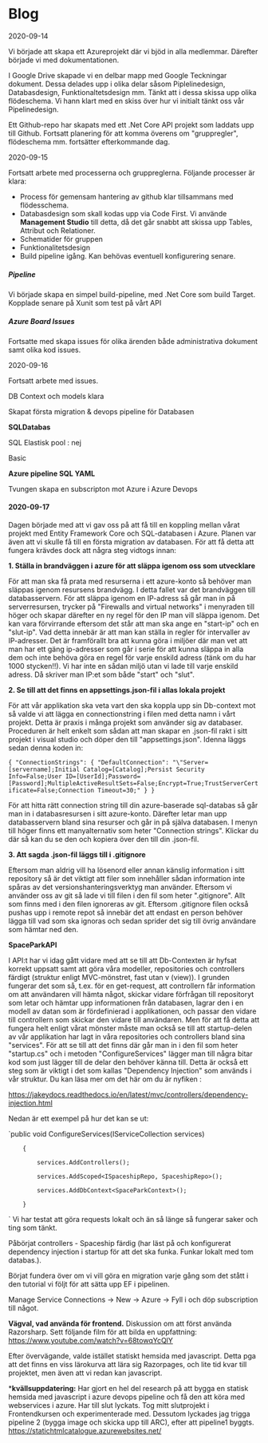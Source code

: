 # Blog

2020-09-14

Vi började att skapa ett Azureprojekt där vi bjöd in alla medlemmar. Därefter började vi med dokumentationen.

I Google Drive skapade vi en delbar mapp med Google Teckningar dokument. Dessa delades upp i olika delar såsom Piplelinedesign, Databasdesign, Funktionaltetsdesign mm. Tänkt att i dessa skissa upp olika flödeschema. Vi hann klart med en skiss över hur vi initialt tänkt oss vår Pipelinedesign.

Ett Github-repo har skapats med ett .Net Core API projekt som laddats upp till Github. Fortsatt planering för att komma överens om "gruppregler", flödeschema mm. fortsätter efterkommande dag. 

2020-09-15

Fortsatt arbete med processerna och gruppreglerna. Följande processer är klara:

- Process för gemensam hantering av github klar tillsammans med flödesschema. 
- Databasdesign som skall kodas upp via Code First. Vi använde **Management Studio** till detta, då det går snabbt att skissa upp Tables, Attribut och Relationer.
- Schematider för gruppen
- Funktionalitetsdesign
- Build pipeline igång. Kan behövas eventuell konfigurering senare.

##### Pipeline

Vi började skapa en simpel build-pipeline, med .Net Core som build Target. Kopplade senare på Xunit som test på vårt API

##### Azure Board Issues

Fortsatte med skapa issues för olika ärenden både administrativa dokument samt olika kod issues.

2020-09-16

Fortsatt arbete med issues. 

DB Context och models klara 

Skapat första migration & devops pipeline för Databasen

**SQLDatabas**

SQL Elastisk pool : nej

Basic

**Azure pipeline SQL YAML**

Tvungen skapa en subscripton mot Azure i Azure Devops







#### **2020-09-17**

Dagen började med att vi gav oss på att få till en koppling mellan vårat projekt med Entity Framework Core och SQL-databasen i Azure. Planen var även att vi skulle få till en första migration av databasen. För att få detta att fungera krävdes dock att några steg vidtogs innan:

**1. Ställa in brandväggen i azure för att släppa igenom oss som utvecklare**

För att man ska få prata med resurserna i ett azure-konto så behöver man släppas igenom resursens brandvägg. I detta fallet var det brandväggen till databasservern. För att släppa igenom en IP-adress så går man in på serverresursen, trycker på "Firewalls and virtual networks" i menyraden till höger och skapar därefter en ny regel för den IP man vill släppa igenom. Det kan vara förvirrande eftersom det står att man ska ange en "start-ip" och en "slut-ip". Vad detta innebär är att man kan ställa in regler för intervaller av IP-adresser. Det är framförallt bra att kunna göra i miljöer där man vet att man har ett gäng ip-adresser som går i serie för att kunna släppa in alla dem och inte behöva göra en regel för varje enskild adress (tänk om du har 1000 stycken!!). Vi har inte en sådan miljö utan vi lade till varje enskild adress. Då skriver man IP:et som både "start" och "slut".

**2. Se till att det finns en appsettings.json-fil i allas lokala projekt**

För att vår applikation ska veta vart den ska koppla upp sin Db-context mot så valde vi att lägga en connectionstring i filen med detta namn i vårt projekt. Detta är praxis i många projekt som använder sig av databaser. Proceduren är helt enkelt som sådan att man skapar en .json-fil rakt i sitt projekt i visual studio och döper den till "appsettings.json". Idenna läggs sedan denna koden in:

`{
  "ConnectionStrings": {
    "DefaultConnection": "\"Server=[servername];Initial Catalog=[Catalog];Persist Security Info=False;User ID=[UserId];Password=[Password];MultipleActiveResultSets=False;Encrypt=True;TrustServerCertificate=False;Connection Timeout=30;"
  }
}`

För att hitta rätt connection string till din azure-baserade sql-databas så går man in i databasresursen i sitt azure-konto. Därefter letar man upp databasservern bland sina resurser och går in på själva databasen. I menyn till höger finns ett manyalternativ som heter "Connection strings". Klickar du där så kan du se den och kopiera över den till din .json-fil.

**3. Att sagda .json-fil läggs till i .gitignore**

Eftersom man aldrig vill ha lösenord eller annan känslig information i sitt repository så är det viktigt att filer som innehåller sådan information inte spåras av det versionshanteringsverktyg man använder. Eftersom vi använder oss av git så lade vi till filen i den fil som heter ".gitignore". Allt som finns med i den filen ignoreras av git. Eftersom .gitignore filen också pushas upp i remote repot så innebär det att endast en person behöver lägga till vad som ska ignoras och sedan sprider det sig till övrig användare som hämtar ned den.

**SpaceParkAPI**

I API:t har vi idag gått vidare med att se till att Db-Contexten är hyfsat korrekt uppsatt samt att göra våra modeller, repositories och controllers färdigt (struktur enligt MVC-mönstret, fast utan v (view)). I grunden fungerar det som så, t.ex. för en get-request, att controllern får information om att användaren vill hämta något, skickar vidare förfrågan till repositoryt som letar och hämtar upp informationen från databasen, lagrar den i en modell av datan som är fördefinierad i applikationen, och passar den vidare till controllern som skickar den vidare till användaren. Men för att få detta att fungera helt enligt vårat mönster måste man också se till att startup-delen av vår applikation har lagt in våra repositories och controllers bland sina "services". För att se till att det finns där går man in i den fil som heter "startup.cs" och i metoden "ConfigureServices" lägger man till några bitar kod som just lägger till de delar den behöver känna till. Detta är också ett steg som är viktigt i det som kallas "Dependency Injection" som används i vår struktur. Du kan läsa mer om det här om du är nyfiken :

https://jakeydocs.readthedocs.io/en/latest/mvc/controllers/dependency-injection.html 

Nedan är ett exempel på hur det kan se ut:

`public void ConfigureServices(IServiceCollection services)

        {
       
            services.AddControllers();       
            
            services.AddScoped<ISpaceshipRepo, SpaceshipRepo>(); 
            
            services.AddDbContext<SpaceParkContext>();
            
        }
`
Vi har testat att göra requests lokalt och än så länge så fungerar saker och ting som tänkt.



Påbörjat controllers - Spaceship färdig (har läst på och konfigurerat dependency injection i startup för att det ska funka. Funkar lokalt med tom databas.).

Börjat fundera över om vi vill göra en migration varje gång som det stått i den tutorial vi följt för att sätta upp EF i pipelinen.

Manage Service Connections -> New -> Azure -> Fyll i och döp subscription till något.

**Vägval, vad använda för frontend.**
Diskussion om att först använda Razorsharp. Sett följande film för att bilda en uppfattning:
https://www.youtube.com/watch?v=68towqYcQlY

Efter övervägande, valde istället statiskt hemsida med javascript. Detta pga att det finns en viss lärokurva att lära sig Razorpages, och lite tid kvar till projektet, men även att vi redan kan javascript.

***kvällsuppdatering:** Har gjort en hel del research på att bygga en statisk hemsida med javascript i azure devops pipeline och få den att köra med webservices i azure. Har till slut lyckats. Tog mitt slutprojekt i Frontendkursen och experimenterade med. Dessutom lyckades jag trigga pipeline 2 (bygga image och skicka upp till ARC), efter att pipeline1 byggts. https://statichtmlcatalogue.azurewebsites.net/
